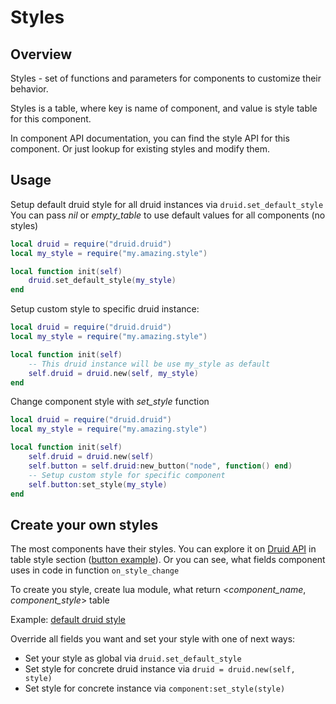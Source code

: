 # Styles

## Overview
Styles - set of functions and parameters for components to customize their behavior.

Styles is a table, where key is name of component, and value is style table for this component.

In component API documentation, you can find the style API for this component. Or just lookup for existing styles and modify them.

## Usage
Setup default druid style for all druid instances via `druid.set_default_style`
You can pass _nil_ or _empty_table_ to use default values for all components (no styles)
```lua
local druid = require("druid.druid")
local my_style = require("my.amazing.style")

local function init(self)
	druid.set_default_style(my_style)
end
```

Setup custom style to specific druid instance:
```lua
local druid = require("druid.druid")
local my_style = require("my.amazing.style")

local function init(self)
	-- This druid instance will be use my_style as default
	self.druid = druid.new(self, my_style)
end
```

Change component style with _set_style_ function
```lua
local druid = require("druid.druid")
local my_style = require("my.amazing.style")

local function init(self)
	self.druid = druid.new(self)
	self.button = self.druid:new_button("node", function() end)
	-- Setup custom style for specific component
	self.button:set_style(my_style)
end
```


## Create your own styles

The most components have their styles. You can explore it on [Druid API](https://insality.github.io/druid/) in table style section ([button example](https://insality.github.io/druid/modules/druid.button.html#Style)). Or you can see, what fields component uses in code in function `on_style_change`

To create you style, create lua module, what return <_component_name_, _component_style_> table

Example: [default druid style](styles/default/style.lua)

Override all fields you want and set your style with one of next ways:

- Set your style as global via `druid.set_default_style`
- Set style for concrete druid instance via `druid = druid.new(self, style)`
- Set style for concrete instance via `component:set_style(style)`
